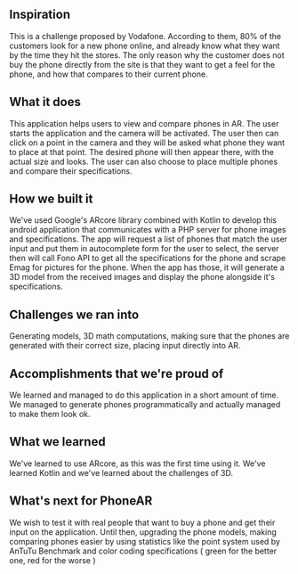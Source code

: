 ## Inspiration

This is a challenge proposed by Vodafone. 
According to them, 80% of the customers look for a new phone online, and already know what they want by the time they hit the stores. The only reason why the customer does not buy the phone directly from the site is that they want to get a feel for the phone, and how that compares to their current phone.

## What it does

This application helps users to view and compare phones in AR. The user starts the application and the camera will be activated. The user then can click on a point in the camera and they will be asked what phone they want to place at that point. The desired phone will then appear there, with the actual size and looks. The user can also choose to place multiple phones  and compare their specifications. 

## How we built it

We've used Google's ARcore library combined with Kotlin to develop this android application that communicates with a PHP server for phone images and specifications.  The app will request a list of phones that match the user input and put them in autocomplete form for the user to select, the server then will call Fono API to get all the specifications for the phone and scrape Emag for pictures for the phone. When the app has those, it will generate a 3D model from the received images and display the phone alongside it's specifications. 

## Challenges we ran into

Generating models, 3D math computations, making sure that the phones are generated with their correct size, placing input directly into AR.

## Accomplishments that we're proud of

We learned and managed to do this application in a short amount of time. We managed to generate phones programmatically and actually managed to make them look ok. 

## What we learned

We've learned to use ARcore, as this was the first time using it. We've learned Kotlin and we've learned about the challenges of 3D.

## What's next for PhoneAR

We wish to test it with real people that want to buy a phone and get their input on the application. Until then, upgrading the phone models, making comparing phones easier by using statistics like the point system used by AnTuTu Benchmark and color coding specifications ( green for the better one, red for the worse )  
